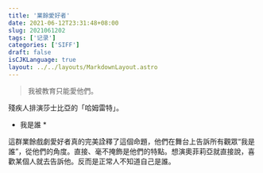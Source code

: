 ```yaml
---
title: '業餘愛好者'
date: 2021-06-12T23:31:48+08:00
slug: 2021061202
tags: ['记录']
categories: ['SIFF']
draft: false
isCJKLanguage: true
layout: ../../layouts/MarkdownLayout.astro
---
```


> 我被教育只能愛他們。

殘疾人排演莎士比亞的「哈姆雷特」。

* 我是誰 *

這群業餘戲劇愛好者真的完美詮釋了這個命題，他們在舞台上告訴所有觀眾“我是誰”，從他們的角度。直接、毫不掩飾是他們的特點。想演奧菲莉亞就直接說，喜歡某個人就去告訴他。反而是正常人不知道自己是誰。
